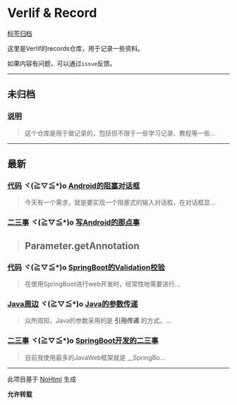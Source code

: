 # Verlif & Record

[标签归档](tags.md)

这里是Verlif的records仓库，用于记录一些资料。

如果内容有问题，可以通过`issue`反馈。

------

## 未归档

### [说明](docs//说明.md)

> 这个仓库是用于做记录的，包括但不限于一些学习记录、教程等一些...

------

## 最新

### [代码](tags/代码.md) ヾ(≧▽≦*)o  [Android的阻塞对话框](docs/学习/代码/Android的阻塞对话框.md)

> 今天有一个需求，就是要实现一个阻塞式的输入对话框，在对话框显...

### [二三事](tags/二三事.md) ヾ(≧▽≦*)o  [写Android的那点事](docs/二三事/写Android的那点事.md)

> ## Parameter.getAnnotation

### [代码](tags/代码.md) ヾ(≧▽≦*)o  [SpringBoot的Validation校验](docs/学习/代码/SpringBoot的Validation校验.md)

> 在使用SpringBoot进行web开发时，经常性地需要进行...

### [Java周边](tags/Java周边.md) ヾ(≧▽≦*)o  [Java的参数传递](docs/学习/Java周边/Java的参数传递.md)

> 众所周知，Java的参数采用的是 __引用传递__ 的方式。...

### [二三事](tags/二三事.md) ヾ(≧▽≦*)o  [SpringBoot开发的二三事](docs/二三事/SpringBoot开发的二三事.md)

> 目前我使用最多的JavaWeb框架就是 __SpringBo...

------

此项目基于 [NoHtml](https://github.com/Verlif/NoHtml) 生成

__允许转载__
